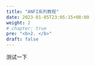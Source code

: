 ```yaml
---
title: "ANFI系列教程"
date: 2023-01-05T23:05:15+08:00
weight: 2
# chapter: true
pre: "<b>2. </b>"
draft: false
---
```

测试一下